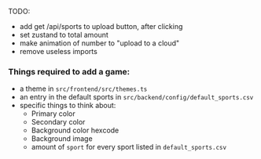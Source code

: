 TODO:
- add get /api/sports to upload button, after clicking
- set zustand to total amount
- make animation of number to "upload to a cloud"
- remove useless imports

### Things required to add a game:
- a theme in `src/frontend/src/themes.ts`
- an entry in the default sports in `src/backend/config/default_sports.csv`
- specific things to think about:
  - Primary color
  - Secondary color
  - Background color hexcode
  - Background image
  - amount of `sport` for every sport listed in `default_sports.csv`